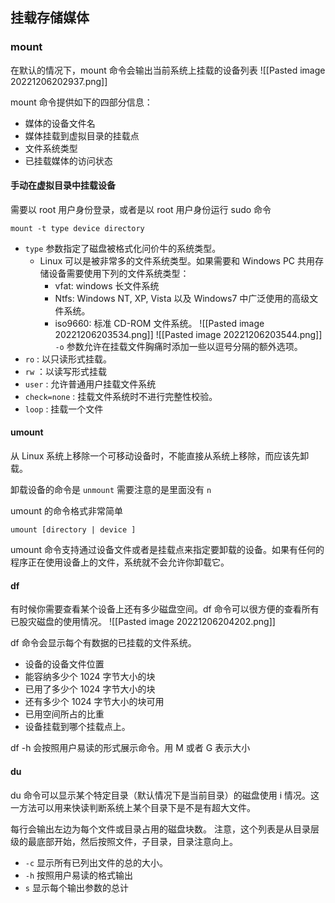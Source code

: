 ## 挂载存储媒体

### mount

在默认的情况下，mount 命令会输出当前系统上挂载的设备列表
![[Pasted image 20221206202937.png]]

mount 命令提供如下的四部分信息：
- 媒体的设备文件名
- 媒体挂载到虚拟目录的挂载点
- 文件系统类型
- 已挂载媒体的访问状态

#### 手动在虚拟目录中挂载设备

需要以 root 用户身份登录，或者是以 root 用户身份运行 sudo 命令

`mount -t type device directory`

- `type` 参数指定了磁盘被格式化问价牛的系统类型。
	- Linux 可以是被非常多的文件系统类型。如果需要和 Windows PC 共用存储设备需要使用下列的文件系统类型：
		- vfat: windows 长文件系统
		- Ntfs: Windows NT, XP, Vista 以及 Windows7 中广泛使用的高级文件系统。
		- iso9660: 标准 CD-ROM 文件系统。
![[Pasted image 20221206203534.png]] ![[Pasted image 20221206203544.png]]
`-o` 参数允许在挂载文件胸痛时添加一些以逗号分隔的额外选项。
- `ro` : 以只读形式挂载。
- `rw` ：以读写形式挂载
- `user` : 允许普通用户挂载文件系统
- `check=none` : 挂载文件系统时不进行完整性校验。
- `loop` : 挂载一个文件

#### umount

从 Linux 系统上移除一个可移动设备时，不能直接从系统上移除，而应该先卸载。

卸载设备的命令是 `unmount` 需要注意的是里面没有 `n`

umount 的命令格式非常简单

`umount [directory | device ]`

umount 命令支持通过设备文件或者是挂载点来指定要卸载的设备。如果有任何的程序正在使用设备上的文件，系统就不会允许你卸载它。


#### df

有时候你需要查看某个设备上还有多少磁盘空间。df 命令可以很方便的查看所有已股灾磁盘的使用情况。
![[Pasted image 20221206204202.png]]

df 命令会显示每个有数据的已挂载的文件系统。
- 设备的设备文件位置
- 能容纳多少个 1024 字节大小的块
- 已用了多少个 1024 字节大小的块
- 还有多少个 1024 字节大小的块可用
- 已用空间所占的比重
- 设备挂载到哪个挂载点上。

df -h 会按照用户易读的形式展示命令。用 M 或者 G 表示大小


#### du

du 命令可以显示某个特定目录（默认情况下是当前目录）的磁盘使用 i 情况。这一方法可以用来快读判断系统上某个目录下是不是有超大文件。

每行会输出左边为每个文件或目录占用的磁盘块数。
注意，这个列表是从目录层级的最底部开始，然后按照文件，子目录，目录注意向上。

- `-c` 显示所有已列出文件的总的大小。
- `-h` 按照用户易读的格式输出
- `s` 显示每个输出参数的总计

